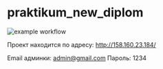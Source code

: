 # praktikum_new_diplom

![example workflow](https://github.com/nevladi/foodgram-project-react/actions/workflows/foodgram_workflow.yml/badge.svg)

Проект находится по адресу: http://158.160.23.184/

Email админки: admin@gmail.com
Пароль: 1234